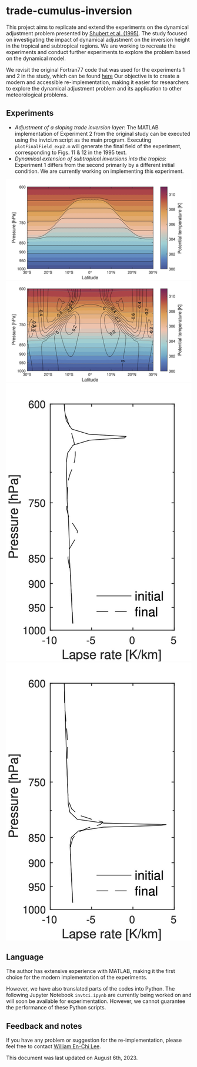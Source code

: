 # trade-cumulus-inversion
This project aims to replicate and extend the experiments on the dynamical adjustment problem presented by [Shubert et al. (1995)](https://doi.org/10.1175/1520-0469(1995)052<2941:DAOTTW>2.0.CO;2). 
The study focused on investigating the impact of dynamical adjustment on the inversion height in the tropical and subtropical regions.
We are working to recreate the experiments and conduct further experiments to explore the problem based on the dynamical model.


We revisit the original Fortran77 code that was used for the experiments 1 and 2 in the study, which can be found [here](https://nam02.safelinks.protection.outlook.com/?url=http%3A%2F%2Fjohnson.atmos.colostate.edu%2Fpublic%2Fpaulc%2Ftrade_inv_model%2F&amp;data=05%7C01%7Calex.gonzalez%40whoi.edu%7C4f01efc146594345034708da6b69088a%7Cd44c5cc6d18c46cc8abd4fdf5b6e5944%7C0%7C0%7C637940396117496548%7CUnknown%7CTWFpbGZsb3d8eyJWIjoiMC4wLjAwMDAiLCJQIjoiV2luMzIiLCJBTiI6Ik1haWwiLCJXVCI6Mn0%3D%7C3000%7C%7C%7C&amp;sdata=cXL1GsYWX4qhV%2BpGYW483vW5O0Wr22eouqZONjN2lgo%3D&amp;reserved=0)
Our objective is to create a modern and accessible re-implementation, making it easier for researchers to explore the dynamical adjustment problem and its application to other meteorological problems.

## Experiments
* *Adjustment of a sloping trade inversion layer*: The MATLAB implementation of Experiment 2 from the original study can be executed using the invtci.m script as the main program.
    Executing `plotFinalField_exp2.m` will generate the final field of the experiment, corresponding to Figs. 11 & 12 in the 1995 text.
* *Dynamical extension of subtropical inversions into the tropics*: Experiment 1 differs from the second primarily by a different initial condition. We are currently working on implementing this experiment.

![Figure 11, pre-adjustment](Figures/exp2_theta_initial.jpg)
![Figure 11, post-adjustment](Figures/exp2_theta_final.jpg)
![Figure 12, 0°](Figures/exp2_lapserate_0.jpg)
![Figure 12, 13°](Figures/exp2_lapserate_30.jpg)

## Language
The author has extensive experience with MATLAB, making it the first choice for the modern implementation of the experiments. 

However, we have also translated parts of the codes into Python.
The following Jupyter Notebook `invtci.ipynb` are currently being worked on and will soon be available for experimentation.
However, we cannot guarantee the performance of these Python scripts. 

## Feedback and notes
If you have any problem or suggestion for the re-implementation, please feel free to contact [William En-Chi Lee](mailto:williameclee@gmail.com).

This document was last updated on August 6th, 2023.